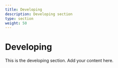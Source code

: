 ```yaml
---
title: Developing
description: Developing section
type: section
weight: 50
---
```


# Developing

This is the developing section. Add your content here.

<!-- TODO: Customize this section -->
